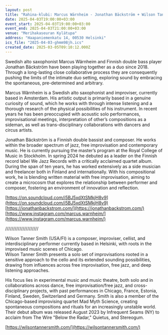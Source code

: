 ```yaml
---
layout: post
title: "Rahina-klubi: Marcus Wärnheim - Jonathan Bäckström + Wilson Tanner Smith "
date: 2025-04-03T19:00:00+03:00
event_start: 2025-04-03T19:00:00+03:00
event_end: 2025-04-03T21:00:00+03:00
venue: "Merihakaseuran Kylätupa"
address: "Haapaniemenkatu 14, 00530 Helsinki"
ics_file: "2025-04-03-ghmm98jh.ics"
created_date: 2025-03-05T09:10:12.000Z
---
```


Swedish alto saxophonist Marcus Wärnheim and Finnish double bass player Jonathan Bäckström have been playing together as a duo since 2018. Through a long-lasting close collaborative process they are consequently pushing the limits of the intimate duo setting, exploring sound by embracing the spontaneous, pre-determined and arbitrary.  
  
Marcus Wärnheim is a Swedish alto saxophonist and improviser, currently based in Amsterdam. His artistic output is primarily based in a genuine curiosity of sound, which he works with through intense listening and a thorough research of the physical possibilities of his instrument. In recent years he has been preoccupied with acoustic solo performances, improvisational meetings, interpretation of other’s compositions as a sideman, as well as trans-disciplinary collaborations with dancers and circus artists.  
  
Jonathan Bäckström is a Finnish double bassist and composer. He works within the broader spectrum of jazz, free improvisation and contemporary music. He is currently pursuing the master’s program at the Royal College of Music in Stockholm. In spring 2024 he debuted as a leader on the Finnish record label We Jazz Records with a critically acclaimed quartet album. During the span of ten years, he has worked extensively as a side musician and freelancer both in Finland and internationally. With his compositional  
work, he is blending written material with free improvisation, aiming to create a microcosm that explores the relationship between performer and composer, fostering an environment of innovation and reflection.  
  
[https://on.soundcloud.com/i5BJ5xdXtSMkjH8v9](https://on.soundcloud.com/i5BJ5xdXtSMkjH8v9)  
[https://jonathanbackstrom.com/](https://jonathanbackstrom.com/)  
[https://www.instagram.com/marcus.warnheim/](https://www.instagram.com/marcus.warnheim/)  
  
/////////////////////  
  
Wilson Tanner Smith (USA/FI) is a composer, improviser, cellist, and interdisciplinary performer currently based in Helsinki, with roots in the improvised music scenes of Chicago.  
Wilson Tanner Smith presents a solo set of improvisations rooted in a sensitive approach to the cello and its extended sounding possibilities, drawing from influences across free improvisation, free jazz, and deep listening approaches.  
  
 His focus lies in experimental music and music theatre, both solo and in collaborations across dance, free improvisation/free jazz, and cross-disciplinary projects, with past performances in Chicago, France, Estonia, Finland, Sweden, Switzerland and Germany. Smith is also a member of the Chicago-based improvising quartet Mad Myth Science, creating spontaneous compositions and rituals for an increasingly unstable world. Their debut album was released August 2023 by Infrequent Seams (NY) to acclaim from The Wire "Below the Radar," Quietus, and Stereogum.  
  
[https://wilsontannersmith.com/](https://wilsontannersmith.com/)
